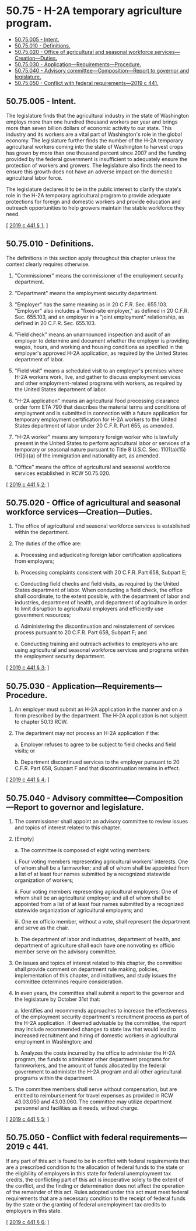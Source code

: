 # 50.75 - H-2A temporary agriculture program.
* [50.75.005 - Intent.](#5075005---intent)
* [50.75.010 - Definitions.](#5075010---definitions)
* [50.75.020 - Office of agricultural and seasonal workforce services—Creation—Duties.](#5075020---office-of-agricultural-and-seasonal-workforce-servicescreationduties)
* [50.75.030 - Application—Requirements—Procedure.](#5075030---applicationrequirementsprocedure)
* [50.75.040 - Advisory committee—Composition—Report to governor and legislature.](#5075040---advisory-committeecompositionreport-to-governor-and-legislature)
* [50.75.050 - Conflict with federal requirements—2019 c 441.](#5075050---conflict-with-federal-requirements2019-c-441)
## 50.75.005 - Intent.
The legislature finds that the agricultural industry in the state of Washington employs more than one hundred thousand workers per year and brings more than seven billion dollars of economic activity to our state. This industry and its workers are a vital part of Washington's role in the global economy. The legislature further finds the number of the H-2A temporary agricultural workers coming into the state of Washington to harvest crops has grown by more than one thousand percent since 2007 and the funding provided by the federal government is insufficient to adequately ensure the protection of workers and growers. The legislature also finds the need to ensure this growth does not have an adverse impact on the domestic agricultural labor force.

The legislature declares it to be in the public interest to clarify the state's role in the H-2A temporary agricultural program to provide adequate protections for foreign and domestic workers and provide education and outreach opportunities to help growers maintain the stable workforce they need.

\[ [2019 c 441 § 1](http://lawfilesext.leg.wa.gov/biennium/2019-20/Pdf/Bills/Session%20Laws/Senate/5438-S2.SL.pdf?cite=2019%20c%20441%20§%201); \]

## 50.75.010 - Definitions.
The definitions in this section apply throughout this chapter unless the context clearly requires otherwise.

1. "Commissioner" means the commissioner of the employment security department.

2. "Department" means the employment security department.

3. "Employer" has the same meaning as in 20 C.F.R. Sec. 655.103. "Employer" also includes a "fixed-site employer," as defined in 20 C.F.R. Sec. 655.103, and an employer in a "joint employment" relationship, as defined in 20 C.F.R. Sec. 655.103.

4. "Field check" means an unannounced inspection and audit of an employer to determine and document whether the employer is providing wages, hours, and working and housing conditions as specified in the employer's approved H-2A application, as required by the United States department of labor.

5. "Field visit" means a scheduled visit to an employer's premises where H-2A workers work, live, and gather to discuss employment services and other employment-related programs with workers, as required by the United States department of labor.

6. "H-2A application" means an agricultural food processing clearance order form ETA 790 that describes the material terms and conditions of employment and is submitted in connection with a future application for temporary employment certification for H-2A workers to the United States department of labor under 20 C.F.R. Part 655, as amended.

7. "H-2A worker" means any temporary foreign worker who is lawfully present in the United States to perform agricultural labor or services of a temporary or seasonal nature pursuant to Title 8 U.S.C. Sec. 1101(a)(15)(H)(ii)(a) of the immigration and nationality act, as amended.

8. "Office" means the office of agricultural and seasonal workforce services established in RCW 50.75.020.

\[ [2019 c 441 § 2](http://lawfilesext.leg.wa.gov/biennium/2019-20/Pdf/Bills/Session%20Laws/Senate/5438-S2.SL.pdf?cite=2019%20c%20441%20§%202); \]

## 50.75.020 - Office of agricultural and seasonal workforce services—Creation—Duties.
1. The office of agricultural and seasonal workforce services is established within the department.

2. The duties of the office are:

   a. Processing and adjudicating foreign labor certification applications from employers;

   b. Processing complaints consistent with 20 C.F.R. Part 658, Subpart E;

   c. Conducting field checks and field visits, as required by the United States department of labor. When conducting a field check, the office shall coordinate, to the extent possible, with the department of labor and industries, department of health, and department of agriculture in order to limit disruption to agricultural employers and efficiently use government resources;

   d. Administering the discontinuation and reinstatement of services process pursuant to 20 C.F.R. Part 658, Subpart F; and

   e. Conducting training and outreach activities to employers who are using agricultural and seasonal workforce services and programs within the employment security department.

\[ [2019 c 441 § 3](http://lawfilesext.leg.wa.gov/biennium/2019-20/Pdf/Bills/Session%20Laws/Senate/5438-S2.SL.pdf?cite=2019%20c%20441%20§%203); \]

## 50.75.030 - Application—Requirements—Procedure.
1. An employer must submit an H-2A application in the manner and on a form prescribed by the department. The H-2A application is not subject to chapter 50.13 RCW.

2. The department may not process an H-2A application if the:

   a. Employer refuses to agree to be subject to field checks and field visits; or

   b. Department discontinued services to the employer pursuant to 20 C.F.R. Part 658, Subpart F and that discontinuation remains in effect.

\[ [2019 c 441 § 4](http://lawfilesext.leg.wa.gov/biennium/2019-20/Pdf/Bills/Session%20Laws/Senate/5438-S2.SL.pdf?cite=2019%20c%20441%20§%204); \]

## 50.75.040 - Advisory committee—Composition—Report to governor and legislature.
1. The commissioner shall appoint an advisory committee to review issues and topics of interest related to this chapter.

2. [Empty]

   a. The committee is composed of eight voting members:

      i. Four voting members representing agricultural workers' interests: One of whom shall be a farmworker; and all of whom shall be appointed from a list of at least four names submitted by a recognized statewide organization of workers;

      ii. Four voting members representing agricultural employers: One of whom shall be an agricultural employer; and all of whom shall be appointed from a list of at least four names submitted by a recognized statewide organization of agricultural employers; and

      iii. One ex officio member, without a vote, shall represent the department and serve as the chair.

   b. The department of labor and industries, department of health, and department of agriculture shall each have one nonvoting ex officio member serve on the advisory committee.

3. On issues and topics of interest related to this chapter, the committee shall provide comment on department rule making, policies, implementation of this chapter, and initiatives, and study issues the committee determines require consideration.

4. In even years, the committee shall submit a report to the governor and the legislature by October 31st that:

   a. Identifies and recommends approaches to increase the effectiveness of the employment security department's recruitment process as part of the H-2A application. If deemed advisable by the committee, the report may include recommended changes to state law that would lead to increased recruitment and hiring of domestic workers in agricultural employment in Washington; and

   b. Analyzes the costs incurred by the office to administer the H-2A program, the funds to administer other department programs for farmworkers, and the amount of funds allocated by the federal government to administer the H-2A program and all other agricultural programs within the department.

5. The committee members shall serve without compensation, but are entitled to reimbursement for travel expenses as provided in RCW 43.03.050 and 43.03.060. The committee may utilize department personnel and facilities as it needs, without charge.

\[ [2019 c 441 § 5](http://lawfilesext.leg.wa.gov/biennium/2019-20/Pdf/Bills/Session%20Laws/Senate/5438-S2.SL.pdf?cite=2019%20c%20441%20§%205); \]

## 50.75.050 - Conflict with federal requirements—2019 c 441.
If any part of this act is found to be in conflict with federal requirements that are a prescribed condition to the allocation of federal funds to the state or the eligibility of employers in this state for federal unemployment tax credits, the conflicting part of this act is inoperative solely to the extent of the conflict, and the finding or determination does not affect the operation of the remainder of this act. Rules adopted under this act must meet federal requirements that are a necessary condition to the receipt of federal funds by the state or the granting of federal unemployment tax credits to employers in this state.

\[ [2019 c 441 § 6](http://lawfilesext.leg.wa.gov/biennium/2019-20/Pdf/Bills/Session%20Laws/Senate/5438-S2.SL.pdf?cite=2019%20c%20441%20§%206); \]

